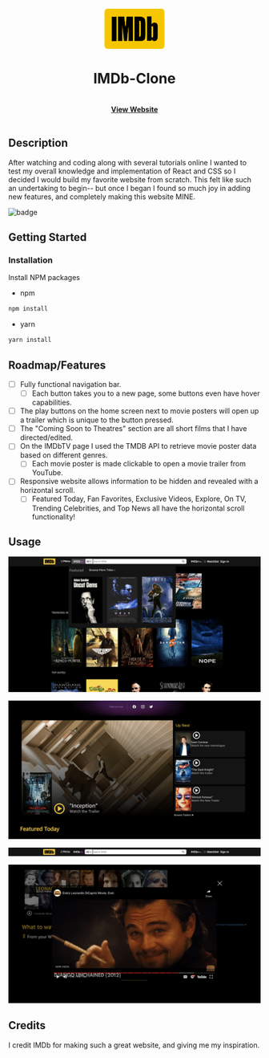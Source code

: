 <!-- PROJECT LOGO -->
<br />
<div align="center">
  <a href="https://github.com/Anthony-Cortese/IMDb-Clone">
    <img src="./images/logo.png" alt="Logo" width="120" height="80">
  </a>

<h1 align="center" size="24px">IMDb-Clone</h1>

  <p align="center">
    <br />
    <a href="https://akc-imdb.netlify.app/"><strong>View Website</strong></a>
    <br />
    <br />
</div>

## Description

After watching and coding along with several tutorials online I wanted to test my overall knowledge and implementation of React and CSS so I decided I would build my favorite website from scratch. This felt like such an undertaking to begin-- but once I began I found so much joy in adding new features, and completely making this website MINE.

![badge](https://img.shields.io/badge/license-MITLicense-brightorange)

## Getting Started

### Installation

Install NPM packages

- npm

```sh
npm install
```

- yarn

```sh
yarn install
```

## Roadmap/Features

- [ ] Fully functional navigation bar.
  - [ ] Each button takes you to a new page, some buttons even have hover capabilities.
- [ ] The play buttons on the home screen next to movie posters will open up a trailer which is unique to the button pressed.
- [ ] The "Coming Soon to Theatres" section are all short films that I have directed/edited.
- [ ] On the IMDbTV page I used the TMDB API to retrieve movie poster data based on different genres.
  - [ ] Each movie poster is made clickable to open a movie trailer from YouTube.
- [ ] Responsive website allows information to be hidden and revealed with a horizontal scroll.
  - [ ] Featured Today, Fan Favorites, Exclusive Videos, Explore, On TV, Trending Celebrities, and Top News all have the horizontal scroll functionality!

## Usage

![IMDbTV](/images/1.png)

![Homepage](/images/2.png)

![Navigation](/images/3.png)

![Trailers](/images/4.png)

## Credits

I credit IMDb for making such a great website, and giving me my inspiration.

<!-- Deployed site: https://akc-imdb.netlify.app/ -->
